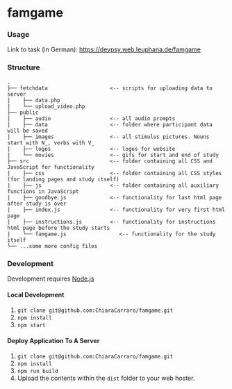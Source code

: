 # famgame

### Usage

Link to task (in German): https://devpsy.web.leuphana.de/famgame

### Structure

```
.
├── fetchdata                    <-- scripts for uploading data to server
|    ├── data.php
|    └── upload_video.php
├── public
|    ├── audio                   <-- all audio prompts
|    ├── data                    <-- folder where participant data will be saved
|    ├── images                  <-- all stimulus pictures. Nouns start with N_, verbs with V_
|    ├── logos                   <-- logos for website
|    └── movies                  <-- gifs for start and end of study
├── src                          <-- folder containing all CSS and JavaScript for functionality
|    ├── css                     <-- folder containing all CSS styles (for landing pages and study itself)
|    ├── js                      <-- folder containing all auxiliary functions in JavaScript
|    ├── goodbye.js              <-- functionality for last html page after study is over
|    ├── index.js                <-- functionality for very first html page
|    ├── instructions.js         <-- functionality for instructions html page before the study starts
|    └── famgame.js                 <-- functionality for the study itself
└── ...some more config files

```

### Development

Development requires [Node.js](https://nodejs.org/en/)

#### Local Development

1. `git clone git@github.com:ChiaraCarraro/famgame.git`
1. `npm install`
1. `npm start`

#### Deploy Application To A Server

1. `git clone git@github.com:ChiaraCarraro/famgame.git`
1. `npm install`
1. `npm run build`
1. Upload the contents within the `dist` folder to your web hoster.

